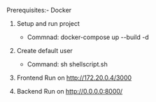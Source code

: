 Prerequisites:- Docker

1. Setup and run project
    - Commnad:  docker-compose up --build -d

2. Create default user
    - Command:  sh shellscript.sh

3.  Frontend Run on http://172.20.0.4/3000
4.  Backend Run on http://0.0.0.0:8000/